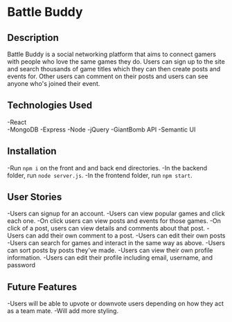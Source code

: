 # Battle Buddy

## Description
Battle Buddy is a social networking platform that aims to connect gamers with people who love the same games they do. Users can sign up to the site and search thousands of game titles which they can then create posts and events for. Other users can comment on their posts and users can see anyone who's joined their event.

## Technologies Used
-React  
-MongoDB
-Express
-Node
-jQuery
-GiantBomb API
-Semantic UI

## Installation
-Run `npm i` on the front and and back end directories.
-In the backend folder, run `node server.js`.
-In the frontend folder, run `npm start`.

## User Stories
-Users can signup for an account.
-Users can view popular games and click each one.
-On click users can view posts and events for those games.
-On click of a post, users can view details and comments about that post.
-Users can add their own comment to a post.
-Users can edit their own posts
-Users can search for games and interact in the same way as above.
-Users can sort posts by posts they've made.
-Users can view their own profile information.
-Users can edit their profile including email, username, and password

## Future Features
-Users will be able to upvote or downvote users depending on how they act as a team mate.
-Will add more styling.
